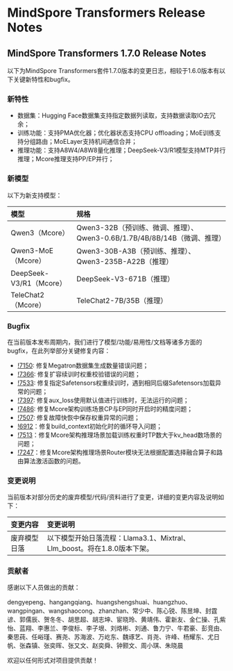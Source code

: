 # MindSpore Transformers Release Notes

## MindSpore Transformers 1.7.0 Release Notes

以下为MindSpore Transformers套件1.7.0版本的变更日志，相较于1.6.0版本有以下关键新特性和bugfix。

### 新特性

* 数据集：Hugging Face数据集支持指定数据列读取，支持数据读取IO去冗余；
* 训练功能：支持PMA优化器；优化器状态支持CPU offloading；MoE训练支持分组路由；MoELayer支持机间通信合并；
* 推理功能：支持A8W4/A8W8量化推理；DeepSeek-V3/R1模型支持MTP并行推理；Mcore推理支持PP/EP并行；

### 新模型

以下为新支持模型：

| 模型                    | 规格                                                    |
|:----------------------|:------------------------------------------------------|
| Qwen3（Mcore）          | Qwen3-32B（预训练、微调、推理）、Qwen3-0.6B/1.7B/4B/8B/14B（微调、推理） |
| Qwen3-MoE（Mcore）      | Qwen3-30B-A3B（预训练、推理）、Qwen3-235B-A22B（推理）             |
| DeepSeek-V3/R1（Mcore） | DeepSeek-V3-671B（推理）                                  |
| TeleChat2（Mcore）      | TeleChat2-7B/35B（推理）                                  |

### Bugfix

在当前版本发布周期内，我们进行了模型/功能/易用性/文档等诸多方面的bugfix，在此列举部分关键修复内容：

* [!7150](https://gitee.com/mindspore/mindformers/pulls/7150): 修复Megatron数据集生成数量错误问题；
* [!7366](https://gitee.com/mindspore/mindformers/pulls/7366): 修复扩容续训时权重校验错误的问题；
* [!7533](https://gitee.com/mindspore/mindformers/pulls/7533): 修复指定Safetensors权重续训时，遇到相同后缀Safetensors加载异常的问题；
* [!7397](https://gitee.com/mindspore/mindformers/pulls/7397): 修复aux_loss使用默认值进行训练时，无法运行的问题；
* [!7486](https://gitee.com/mindspore/mindformers/pulls/7486): 修复Mcore架构训练场景CP与EP同时开启时的精度问题；
* [!7507](https://gitee.com/mindspore/mindformers/pulls/7507): 修复故障快恢中保存权重异常的问题；
* [!6912](https://gitee.com/mindspore/mindformers/pulls/6912)：修复build_context初始化时的循环导入问题；
* [!7513](https://gitee.com/mindspore/mindformers/pulls/7513)：修复Mcore架构推理场景加载训练权重时TP数大于kv_head数场景的问题；
* [!7247](https://gitee.com/mindspore/mindformers/pulls/7247)：修复Mcore架构推理场景Router模块无法根据配置选择融合算子和路由算法激活函数的问题。

### 变更说明

当前版本对部分历史的废弃模型/代码/资料进行了变更，详细的变更内容及说明如下：

| 变更内容   | 变更说明                                               |
|:-------|:---------------------------------------------------|
| 废弃模型日落 | 以下模型开始日落流程：Llama3.1、Mixtral、Llm_boost。将在1.8.0版本下架。 |

### 贡献者

感谢以下人员做出的贡献：

dengyepeng、hangangqiang、huangshengshuai、huangzhuo、wangpingan、wangshaocong、zhanzhan、常少中、陈心锐、陈昱坤、封霆谚、郭儒辰、贺冬冬、胡思超、胡志坤、宦晓玲、黄靖伟、霍新友、金仁操、孔紫怡、蓝翔、李惠兰、李俊标、李子垠、刘烙彬、刘通、鲁力宁、牛君豪、彭竞由、秦思莼、任峪瑾、赛尧、苏海波、万屹东、魏琢艺、肖尧、许峰、杨耀东、尤日帆、张森镇、张奕晖、张又文、赵奕舜、钟颢文、周小琪、朱晓晨

欢迎以任何形式对项目提供贡献！